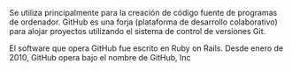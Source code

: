 Se utiliza principalmente para la creación de código fuente de programas de ordenador. GitHub es una forja (plataforma de desarrollo colaborativo) para alojar proyectos utilizando el sistema de control de versiones Git.

El software que opera GitHub fue escrito en Ruby on Rails. Desde enero de 2010, GitHub opera bajo el nombre de GitHub, Inc 
